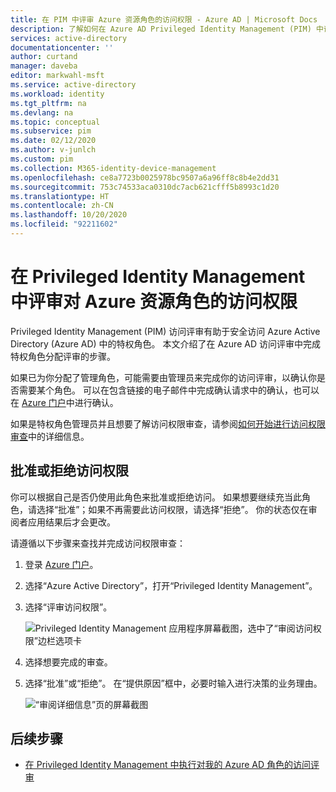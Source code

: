 ```yaml
---
title: 在 PIM 中评审 Azure 资源角色的访问权限 - Azure AD | Microsoft Docs
description: 了解如何在 Azure AD Privileged Identity Management (PIM) 中评审 Azure 资源角色的访问权限。
services: active-directory
documentationcenter: ''
author: curtand
manager: daveba
editor: markwahl-msft
ms.service: active-directory
ms.workload: identity
ms.tgt_pltfrm: na
ms.devlang: na
ms.topic: conceptual
ms.subservice: pim
ms.date: 02/12/2020
ms.author: v-junlch
ms.custom: pim
ms.collection: M365-identity-device-management
ms.openlocfilehash: ce8a7723b0025978bc9507a6a96ff8c8b4e2dd31
ms.sourcegitcommit: 753c74533aca0310dc7acb621cfff5b8993c1d20
ms.translationtype: HT
ms.contentlocale: zh-CN
ms.lasthandoff: 10/20/2020
ms.locfileid: "92211602"
---
```

# <a name="review-access-to-azure-resource-roles-in-privileged-identity-management"></a>在 Privileged Identity Management 中评审对 Azure 资源角色的访问权限

Privileged Identity Management (PIM) 访问评审有助于安全访问 Azure Active Directory (Azure AD) 中的特权角色。 本文介绍了在 Azure AD 访问评审中完成特权角色分配评审的步骤。

如果已为你分配了管理角色，可能需要由管理员来完成你的访问评审，以确认你是否需要某个角色。 可以在包含链接的电子邮件中完成确认请求中的确认，也可以在 [Azure 门户](https://portal.azure.cn)中进行确认。

如果是特权角色管理员并且想要了解访问权限审查，请参阅[如何开始进行访问权限审查](pim-resource-roles-start-access-review.md)中的详细信息。

## <a name="approve-or-deny-access"></a>批准或拒绝访问权限

你可以根据自己是否仍使用此角色来批准或拒绝访问。 如果想要继续充当此角色，请选择“批准”；如果不再需要此访问权限，请选择“拒绝”。   你的状态仅在审阅者应用结果后才会更改。

请遵循以下步骤来查找并完成访问权限审查：

1. 登录 [Azure 门户](https://portal.azure.cn/)。
1. 选择“Azure Active Directory”，打开“Privileged Identity Management”。  
1. 选择“评审访问权限”。 

   ![Privileged Identity Management 应用程序屏幕截图，选中了“审阅访问权限”边栏选项卡](./media/pim-resource-roles-perform-access-review/rbac-access-review-complete.png)

1. 选择想要完成的审查。
1. 选择“批准”或“拒绝”。   在“提供原因”框中，必要时输入进行决策的业务理由。 

   ![“审阅详细信息”页的屏幕截图](./media/pim-resource-roles-perform-access-review/rbac-access-review-choice.png)

## <a name="next-steps"></a>后续步骤

- [在 Privileged Identity Management 中执行对我的 Azure AD 角色的访问评审](pim-how-to-perform-security-review.md)


